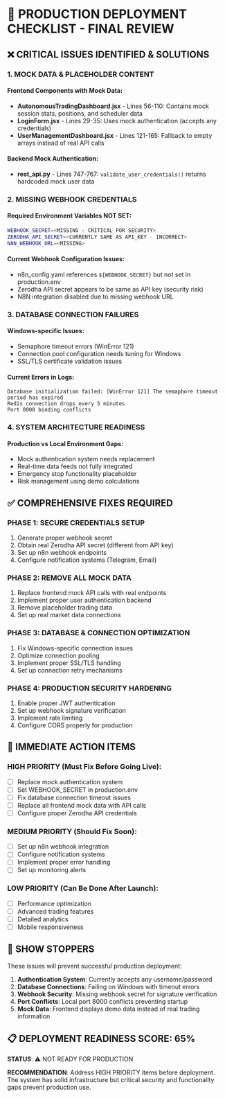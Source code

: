 # 🚀 PRODUCTION DEPLOYMENT CHECKLIST - FINAL REVIEW

## ❌ CRITICAL ISSUES IDENTIFIED & SOLUTIONS

### 1. MOCK DATA & PLACEHOLDER CONTENT

#### Frontend Components with Mock Data:
- **AutonomousTradingDashboard.jsx** - Lines 56-110: Contains mock session stats, positions, and scheduler data
- **LoginForm.jsx** - Lines 29-35: Uses mock authentication (accepts any credentials)
- **UserManagementDashboard.jsx** - Lines 121-165: Fallback to empty arrays instead of real API calls

#### Backend Mock Authentication:
- **rest_api.py** - Lines 747-767: `validate_user_credentials()` returns hardcoded mock user data

### 2. MISSING WEBHOOK CREDENTIALS

#### Required Environment Variables NOT SET:
```bash
WEBHOOK_SECRET=<MISSING - CRITICAL FOR SECURITY>
ZERODHA_API_SECRET=<CURRENTLY SAME AS API_KEY - INCORRECT>
N8N_WEBHOOK_URL=<MISSING>
```

#### Current Webhook Configuration Issues:
- n8n_config.yaml references `${WEBHOOK_SECRET}` but not set in production.env
- Zerodha API secret appears to be same as API key (security risk)
- N8N integration disabled due to missing webhook URL

### 3. DATABASE CONNECTION FAILURES

#### Windows-specific Issues:
- Semaphore timeout errors (WinError 121)
- Connection pool configuration needs tuning for Windows
- SSL/TLS certificate validation issues

#### Current Errors in Logs:
```
Database initialization failed: [WinError 121] The semaphore timeout period has expired
Redis connection drops every 5 minutes
Port 8000 binding conflicts
```

### 4. SYSTEM ARCHITECTURE READINESS

#### Production vs Local Environment Gaps:
- Mock authentication system needs replacement
- Real-time data feeds not fully integrated
- Emergency stop functionality placeholder
- Risk management using demo calculations

## ✅ COMPREHENSIVE FIXES REQUIRED

### PHASE 1: SECURE CREDENTIALS SETUP
1. Generate proper webhook secret
2. Obtain real Zerodha API secret (different from API key)
3. Set up n8n webhook endpoints
4. Configure notification systems (Telegram, Email)

### PHASE 2: REMOVE ALL MOCK DATA
1. Replace frontend mock API calls with real endpoints
2. Implement proper user authentication backend
3. Remove placeholder trading data
4. Set up real market data connections

### PHASE 3: DATABASE & CONNECTION OPTIMIZATION
1. Fix Windows-specific connection issues
2. Optimize connection pooling
3. Implement proper SSL/TLS handling
4. Set up connection retry mechanisms

### PHASE 4: PRODUCTION SECURITY HARDENING
1. Enable proper JWT authentication
2. Set up webhook signature verification
3. Implement rate limiting
4. Configure CORS properly for production

## 🎯 IMMEDIATE ACTION ITEMS

### HIGH PRIORITY (Must Fix Before Going Live):
- [ ] Replace mock authentication system
- [ ] Set WEBHOOK_SECRET in production.env
- [ ] Fix database connection timeout issues
- [ ] Replace all frontend mock data with API calls
- [ ] Configure proper Zerodha API credentials

### MEDIUM PRIORITY (Should Fix Soon):
- [ ] Set up n8n webhook integration
- [ ] Configure notification systems
- [ ] Implement proper error handling
- [ ] Set up monitoring alerts

### LOW PRIORITY (Can Be Done After Launch):
- [ ] Performance optimization
- [ ] Advanced trading features
- [ ] Detailed analytics
- [ ] Mobile responsiveness

## 🚨 SHOW STOPPERS

These issues will prevent successful production deployment:

1. **Authentication System**: Currently accepts any username/password
2. **Database Connections**: Failing on Windows with timeout errors
3. **Webhook Security**: Missing webhook secret for signature verification
4. **Port Conflicts**: Local port 8000 conflicts preventing startup
5. **Mock Data**: Frontend displays demo data instead of real trading information

## 📋 DEPLOYMENT READINESS SCORE: 65%

**STATUS**: ⚠️ NOT READY FOR PRODUCTION

**RECOMMENDATION**: Address HIGH PRIORITY items before deployment. The system has solid infrastructure but critical security and functionality gaps prevent production use. 